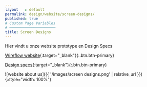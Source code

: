 ```yaml
---
layout   : default
permalink: design/website/screen-designs/
published: true
# Custom Page Variables
# ─────────────────────
title: Screen Designs
---
```


Hier vindt u onze website prototype en Design Specs

[Wireflow website](https://xd.adobe.com/view/4e7dbd9b-7aec-4717-7ec7-0d97dd84c691-384c/){:target="_blank"}{:.btn.btn-primary}

[Design specs](https://xd.adobe.com/spec/a0a67462-8fd4-411b-6e44-652991f264de-d697/){:target="_blank"}{:.btn.btn-primary}

![website about us]({{ '/images/screen designs.png' | relative_url }}){:style="width: 100%"}